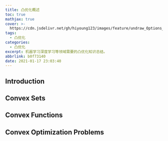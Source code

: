 ```yaml
---
title: 凸优化概述
toc: true
mathjax: true
cover: >-
  https://cdn.jsdelivr.net/gh/hiyoung123/images/feature/undraw_Options_re_9vxh.svg
tags:
  - 凸优化
categories:
  - 凸优化
excerpt: 机器学习深度学习等领域需要的凸优化知识总结。
abbrlink: b0f73140
date: 2021-01-17 23:03:40
---
```


## Introduction

## Convex Sets

## Convex Functions

## Convex Optimization Problems